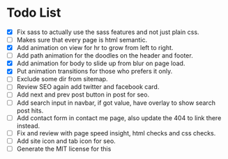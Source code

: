 # Todo List

- [x] Fix sass to actually use the sass features and not just plain css.
- [ ] Makes sure that every page is html semantic.
- [x] Add animation on view for hr to grow from left to right.
- [ ] Add path animation for the doodles on the header and footer.
- [x] Add animation for body to slide up from blur on page load.
- [x] Put animation transitions for those who prefers it only.
- [ ] Exclude some dir from sitemap.
- [ ] Review SEO again add twitter and facebook card.
- [ ] Add next and prev post button in post for seo.
- [ ] Add search input in navbar, if got value, have overlay to show search post hits.
- [ ] Add contact form in contact me page, also update the 404 to link there instead.
- [ ] Fix and review with page speed insight, html checks and css checks.
- [ ] Add site icon and tab icon for seo.
- [ ] Generate the MIT license for this
